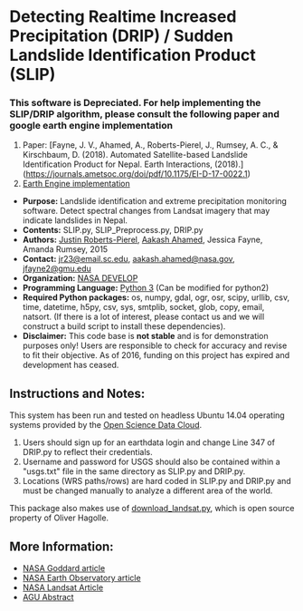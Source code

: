 # **D**etecting **R**ealtime **I**ncreased **P**recipitation (DRIP) / **S**udden **L**andslide **I**dentification **P**roduct (SLIP)

### This software is Depreciated. For help implementing the SLIP/DRIP algorithm, please consult the following paper and google earth engine implementation

1. Paper: [Fayne, J. V., Ahamed, A., Roberts-Pierel, J., Rumsey, A. C., & Kirschbaum, D. (2018). Automated Satellite-based Landslide Identification Product for Nepal. Earth Interactions, (2018).] (https://journals.ametsoc.org/doi/pdf/10.1175/EI-D-17-0022.1)
2. [Earth Engine implementation](https://code.earthengine.google.com/e7d6ab1fe9bd8aa8e11c22ecf39e1bb6)


* __Purpose:__ Landslide identification and extreme precipitation monitoring software. Detect spectral changes from Landsat imagery that may indicate landslides in Nepal. 
* __Contents:__ SLIP.py, SLIP_Preprocess.py, DRIP.py 
* __Authors:__ [Justin Roberts-Pierel](http://github.com/jpierel14), [Aakash Ahamed](http://github.com/kashingtondc), Jessica Fayne, Amanda Rumsey, 2015 
* __Contact:__ jr23@email.sc.edu, aakash.ahamed@nasa.gov, jfayne2@gmu.edu
* __Organization:__ [NASA DEVELOP](http://develop.larc.nasa.gov/)
* __Programming Language:__ [Python 3](http://python.org) (Can be modified for python2)
* __Required Python packages:__ os, numpy, gdal, ogr, osr, scipy, urllib, csv, time, datetime, h5py, csv, sys, smtplib, socket, glob, copy, email, natsort. (If there is a lot of interest, please contact us and we will construct a build script to install these dependencies). 
* __Disclaimer:__ This code base is __not stable__ and is for demonstration purposes only! Users are responsible to check for accuracy and revise to fit their objective. As of 2016, funding on this project has expired and development has ceased.

## Instructions and Notes: 
This system has been run and tested on headless Ubuntu 14.04 operating systems provided by the [Open Science Data Cloud](opensciencedatacloud.org). 

1. Users should sign up for an earthdata login and change Line 347 of DRIP.py to reflect their credentials. 
2. Username and password for USGS should also be contained within a "usgs.txt" file in the same directory as SLIP.py and DRIP.py. 
3. Locations (WRS paths/rows) are hard coded in SLIP.py and DRIP.py and must be changed manually to analyze a different area of the world. 

This package also makes use of [download_landsat.py](https://github.com/olivierhagolle/LANDSAT-Download), which is open source property of Oliver Hagolle.

## More Information: 
* [NASA Goddard article](http://www.nasa.gov/feature/goddard/2016/using-nasa-data-to-detect-potential-landslides)
* [NASA Earth Observatory article](http://earthobservatory.nasa.gov/NaturalHazards/view.php?id=88319&src=nhrss)
* [NASA Landsat Article](http://landsat.gsfc.nasa.gov/?p=11770)
* [AGU Abstract](https://agu.confex.com/agu/fm15/webprogram/Paper74732.html)
